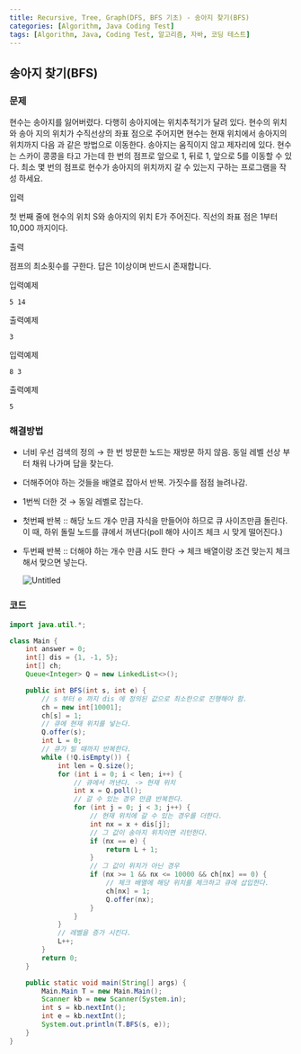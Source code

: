 ```yaml
---
title: Recursive, Tree, Graph(DFS, BFS 기초) - 송아지 찾기(BFS)
categories: [Algorithm, Java Coding Test]
tags: [Algorithm, Java, Coding Test, 알고리즘, 자바, 코딩 테스트]
---
```


## 송아지 찾기(BFS)

### 문제

현수는 송아지를 잃어버렸다. 다행히 송아지에는 위치추적기가 달려 있다. 현수의 위치와 송아 지의 위치가 수직선상의 좌표 점으로 주어지면 현수는 현재 위치에서 송아지의 위치까지 다음 과 같은 방법으로 이동한다. 송아지는 움직이지 않고 제자리에 있다.
현수는 스카이 콩콩을 타고 가는데 한 번의 점프로 앞으로 1, 뒤로 1, 앞으로 5를 이동할 수 있다. 최소 몇 번의 점프로 현수가 송아지의 위치까지 갈 수 있는지 구하는 프로그램을 작성 하세요.

입력

첫 번째 줄에 현수의 위치 S와 송아지의 위치 E가 주어진다. 직선의 좌표 점은 1부터 10,000 까지이다.

출력

점프의 최소횟수를 구한다. 답은 1이상이며 반드시 존재합니다.

입력예제

```
5 14
```

출력예제
```
3
```

입력예제

```
8 3
```

출력예제

```
5
```

### 해결방법

- 너비 우선 검색의 정의 → 한 번 방문한 노드는 재방문 하지 않음. 동일 레벨 선상 부터 채워 나가며 답을 찾는다.
- 더해주어야 하는 것들을 배열로 잡아서 반복. 가짓수를 점점 늘려나감. 
- 1번씩 더한 것 → 동일 레벨로 잡는다.
- 첫번째 반복 :: 해당 노드 개수 만큼 자식을 만들어야 하므로 큐 사이즈만큼 돌린다. 이 때, 하위 돌릴 노드를 큐에서 꺼낸다(poll 해야 사이즈 체크 시 맞게 떨어진다.)
- 두번째 반복 :: 더해야 하는 개수 만큼 시도 한다 → 체크 배열이랑 조건 맞는지 체크해서 맞으면 넣는다.

  ![Untitled](https://s3-us-west-2.amazonaws.com/secure.notion-static.com/f88fff3c-47e4-452f-9af2-875aae3cb961/Untitled.png)

### 코드

```java
import java.util.*;

class Main {
    int answer = 0;
    int[] dis = {1, -1, 5};
    int[] ch;
    Queue<Integer> Q = new LinkedList<>();

    public int BFS(int s, int e) {
        // s 부터 e 까지 dis 에 정의된 값으로 최소한으로 진행해야 함.
        ch = new int[10001];
        ch[s] = 1;
        // 큐에 현재 위치를 넣는다.
        Q.offer(s);
        int L = 0;
        // 큐가 빌 때까지 반복한다.
        while (!Q.isEmpty()) {
            int len = Q.size();
            for (int i = 0; i < len; i++) {
                // 큐에서 꺼낸다. -> 현재 위치
                int x = Q.poll();
                // 갈 수 있는 경우 만큼 반복한다.
                for (int j = 0; j < 3; j++) {
                    // 현재 위치에 갈 수 있는 경우를 더한다.
                    int nx = x + dis[j];
                    // 그 값이 송아지 위치이면 리턴한다.
                    if (nx == e) {
                        return L + 1;
                    }
                    // 그 값이 위치가 아닌 경우
                    if (nx >= 1 && nx <= 10000 && ch[nx] == 0) {
                        // 체크 배열에 해당 위치를 체크하고 큐에 삽입한다.
                        ch[nx] = 1;
                        Q.offer(nx);
                    }
                }
            }
            // 레벨을 증가 시킨다.
            L++;
        }
        return 0;
    }

    public static void main(String[] args) {
        Main.Main T = new Main.Main();
        Scanner kb = new Scanner(System.in);
        int s = kb.nextInt();
        int e = kb.nextInt();
        System.out.println(T.BFS(s, e));
    }
}


```
